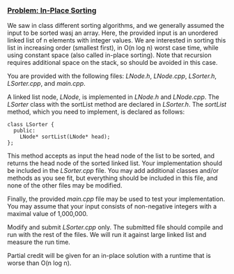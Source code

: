 ### <ins>Problem: In-Place Sorting</ins>

We saw in class different sorting algorithms, and we generally assumed the input to be sorted wasj an array. Here, the provided input is an unordered linked
list of n elements with integer values. We are interested in sorting this list in increasing order (smallest first), in O(n log n) worst case time, while using
constant space (also called in-place sorting). Note that recursion requires additional space on the stack, so should be avoided in this case.

You are provided with the following files: *LNode.h*, *LNode.cpp*, *LSorter.h*, *LSorter.cpp*, and *main.cpp*.

A linked list node, *LNode*, is implemented in *LNode.h* and *LNode.cpp*.
The *LSorter* class with the sortList method are declared in *LSorter.h*. The *sortList* method, which you need to implement, is declared as follows:

    class LSorter { 
      public:
        LNode* sortList(LNode* head); 
    };
    
This method accepts as input the head node of the list to be sorted, and returns the head node of the sorted linked list. Your implementation should be
included in the *LSorter.cpp* file. You may add additional classes and/or methods as you see fit, but everything should be included in this file, and none of
the other files may be modified.

Finally, the provided *main.cpp* file may be used to test your implementation. You may assume that your input consists of non-negative integers with a maximal
value of 1,000,000.

Modify and submit *LSorter.cpp* only. The submitted file should compile and run with the rest of the files. We will run it against large linked list and measure
the run time.

Partial credit will be given for an in-place solution with a runtime that is worse than O(n log n).
